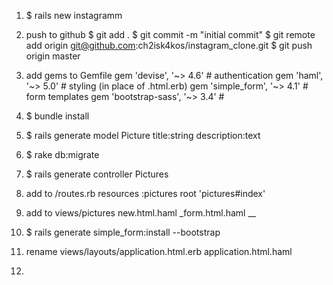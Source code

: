1. $ rails new instagramm

2. push to github
$ git add .
$ git commit -m "initial commit"
$ git remote add origin git@github.com:ch2isk4kos/instagram_clone.git
$ git push origin master

3. add gems to Gemfile
    gem 'devise', '~> 4.6'          # authentication
    gem 'haml', '~> 5.0'            # styling (in place of .html.erb)
    gem 'simple_form', '~> 4.1'     # form templates
    gem 'bootstrap-sass', '~> 3.4'  #

4. $ bundle install

5. $ rails generate model Picture title:string description:text

6. $ rake db:migrate

7. $ rails generate controller Pictures

8. add to /routes.rb
    resources :pictures
    root 'pictures#index'

9. add to views/pictures
    new.html.haml
    _form.html.haml
__

10. $ rails generate simple_form:install --bootstrap

11. rename views/layouts/application.html.erb
    application.html.haml

12. 
